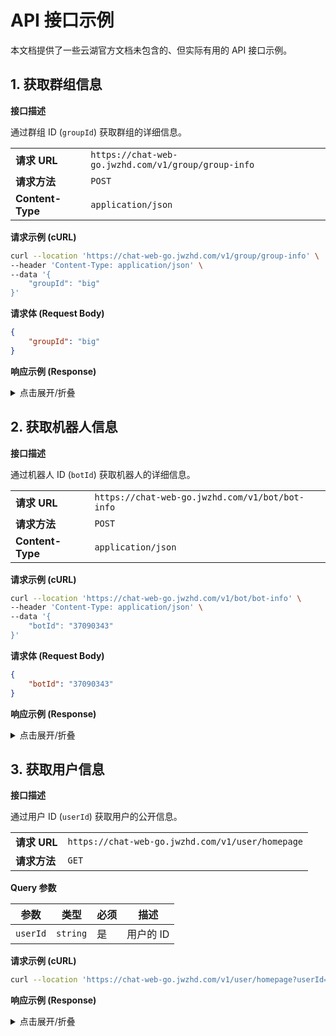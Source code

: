 # API 接口示例

本文档提供了一些云湖官方文档未包含的、但实际有用的 API 接口示例。

## 1. 获取群组信息

**接口描述**

通过群组 ID (`groupId`) 获取群组的详细信息。

|                  |                                                     |
| ---------------- | --------------------------------------------------- |
| **请求 URL**     | `https://chat-web-go.jwzhd.com/v1/group/group-info` |
| **请求方法**     | `POST`                                              |
| **Content-Type** | `application/json`                                  |

**请求示例 (cURL)**
```bash
curl --location 'https://chat-web-go.jwzhd.com/v1/group/group-info' \
--header 'Content-Type: application/json' \
--data '{
    "groupId": "big"
}'
```

**请求体 (Request Body)**

```json
{
    "groupId": "big"
}
```

**响应示例 (Response)**

<details>
<summary>点击展开/折叠</summary>

```json
{
    "code": 1,
    "data": {
        "group": {
            "id": 1,    // 群聊在数据库中的序列(?)
            "groupId": "big",   // 群聊ID
            "name": "全员群·(づ｡◕‿‿◕｡)づ",  // 群聊名称
            // 群聊简介
            "introduction": "15亿用户总群\n新注册用户默认加入这个群，请不要刷屏发消息\n不想用全员群可以选择退群，退群后也可以重新加入\n玩机问题进对应手机群询问，不要在全员群询问\n\n在开始聊天前请阅读全员群规范: https://www.yhchat.com/c/p/796\n\n如有引导性消费或者不在正规平台进行交易的 请谨慎交易\n如有人称是本软件官方人员 请公开询问此群管理员或ID ",
            "createBy": "7058262",  // 创建者
            "createTime": 0,    // 创建时间戳
            "avatarId": 32040,  // 头像ID
            "avatarUrl": "https://chat-img.jwznb.com/622528d954723767f3ad265c8b7fa4b9.png", // 头像URL
            "headcount": 140033,    // 群人数
            "readHistory": 1,   // 历史消息, 1表示允许新成员获取以前的历史消息
            "category": "", // 分类
            "uri": "http://chat.jwznb.com:8888/open-apis/v1/bot/send?token=",
            "groupBotRel": {
                "id": 0,
                "groupId": "",
                "botId": "",
                "delFlag": 0,
                "createTime": 0,
                "updateTsime": 0,
                "bot": {
                    "id": 0,
                    "botId": "",
                    "nickname": "",
                    "nicknameId": 0,
                    "avatarId": 0,
                    "avatarUrl": "",
                    "token": "",
                    "link": "",
                    "introduction": "",
                    "createBy": "",
                    "createTime": 0,
                    "headcount": 0,
                    "private": 0,
                    "uri": "",
                    "checkChatInfoRecord": {
                        "id": 0,
                        "chatId": "",
                        "chatType": 0,
                        "checkWay": "",
                        "reason": "",
                        "status": 0,
                        "createTime": 0,
                        "updateTime": 0,
                        "delFlag": 0
                    }
                }
            },
            "checkChatInfoRecord": {
                "id": 1160,
                "chatId": "big",
                "chatType": 2,
                "checkWay": "",
                "reason": "",
                "status": 0,
                "createTime": 1670655084,
                "updateTime": 1760143228,
                "delFlag": 0
            }
        }
    },
    "msg": "success"
}
```

</details>

## 2. 获取机器人信息

**接口描述**

通过机器人 ID (`botId`) 获取机器人的详细信息。

|                  |                                                 |
| ---------------- | ----------------------------------------------- |
| **请求 URL**     | `https://chat-web-go.jwzhd.com/v1/bot/bot-info` |
| **请求方法**     | `POST`                                          |
| **Content-Type** | `application/json`                              |

**请求示例 (cURL)**
```bash
curl --location 'https://chat-web-go.jwzhd.com/v1/bot/bot-info' \
--header 'Content-Type: application/json' \
--data '{
    "botId": "37090343"
}'
```

**请求体 (Request Body)**

```json
{
    "botId": "37090343"
}
```

**响应示例 (Response)**

<details>
<summary>点击展开/折叠</summary>

```json
{
    "code": 1,
    "data": {
        "bot": {
            "id": 4066,
            "botId": "37090343",
            "nickname": "小学云bot",
            "nicknameId": 186474,
            "avatarId": 46831,
            "avatarUrl": "https://chat-img.jwznb.com/883830a9441c9c8a5df343f1b0a96970.png",
            "token": "",
            "link": "",
            "introduction": "使用koishi开发的云湖机器人",
            "createBy": "7756242",
            "createTime": 1756785691,
            "headcount": 1,
            "private": 0,
            "uri": "https://chat-go.jwzhd.com/open-apis/v1/bot/send?token=",
            "checkChatInfoRecord": {
                "id": 13142,
                "chatId": "37090343",
                "chatType": 3,
                "checkWay": "",
                "reason": "",
                "status": 0,
                "createTime": 1756785691,
                "updateTime": 0,
                "delFlag": 0
            }
        }
    },
    "msg": "success"
}
```

如果传入的`userId`是用户或不存在：
```json
{
    "code": -1,
    "msg": "机器人不存在"
}
```
</details>

## 3. 获取用户信息

**接口描述**

通过用户 ID (`userId`) 获取用户的公开信息。

|              |                                                  |
| ------------ | ------------------------------------------------ |
| **请求 URL** | `https://chat-web-go.jwzhd.com/v1/user/homepage` |
| **请求方法** | `GET`                                            |

**Query 参数**

| 参数     | 类型     | 必须 | 描述      |
| -------- | -------- | ---- | --------- |
| `userId` | `string` | 是   | 用户的 ID |

**请求示例 (cURL)**
```bash
curl --location 'https://chat-web-go.jwzhd.com/v1/user/homepage?userId=7756242'
```

**响应示例 (Response)**

<details>
<summary>点击展开/折叠</summary>

```json
{
    "code": 1,
    "data": {
        "user": {
            "userId": "7756242",
            "nickname": "小学不在这里哦",
            "avatarUrl": "https://chat-img.jwznb.com/c07a80a9e21dd8d10abd2bd272c39fc8.jpg",
            "registerTime": 1756135685,
            "registerTimeText": "2025-08-25 23:28:05",
            "onLineDay": 12,
            "continuousOnLineDay": 10,
            "medals": [],
            "isVip": 0
        }
    },
    "msg": "success"
}
```

如果传入的`userId`是机器人或不存在：
```json
{
    "code": 1,
    "data": {
        "user": {
            "userId": "",
            "nickname": "",
            "avatarUrl": "",
            "registerTime": 0,
            "registerTimeText": "1970-01-01 08:00:00",
            "onLineDay": 0,
            "continuousOnLineDay": 0,
            "medals": [],
            "isVip": 0
        }
    },
    "msg": "success"
}
```

</details>
